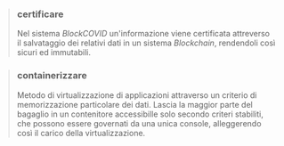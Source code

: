 >### certificare
>Nel sistema *BlockCOVID* un'informazione viene certificata attreverso il salvataggio dei relativi dati in un sistema *Blockchain*, rendendoli così sicuri ed immutabili.

>### containerizzare
> Metodo di virtualizzazione di applicazioni attraverso un criterio di memorizzazione particolare dei dati. Lascia la maggior parte del bagaglio in un contenitore accessibille solo secondo criteri stabiliti, che possono essere governati da una unica console, alleggerendo così il carico della virtualizzazione.